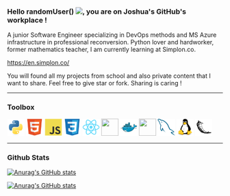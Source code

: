 ### Hello randomUser() <img src="https://raw.githubusercontent.com/MartinHeinz/MartinHeinz/master/wave.gif" width="30px">, you are on Joshua's GitHub's workplace !



A junior Software Engineer specializing in DevOps methods and MS Azure infrastructure in professional reconversion. Python lover and hardworker, former mathematics teacher, I am currently learning at Simplon.co.

https://en.simplon.co/

You will found all my projects from school and also private content that I want to share. Feel free to give star or fork. Sharing is caring !


---

### Toolbox

<img src="https://github.com/devicons/devicon/blob/master/icons/python/python-original.svg" width="40" height="40" /> <img src="https://github.com/devicons/devicon/blob/master/icons/html5/html5-original.svg" width="40" height="40" />  <img src="https://github.com/devicons/devicon/blob/master/icons/javascript/javascript-original.svg" width="40" height="40" /> <img src="https://github.com/devicons/devicon/blob/master/icons/css3/css3-original.svg" width="40" height="40" /> <img src="https://github.com/devicons/devicon/blob/master/icons/react/react-original.svg" width="40" height="40" /> <img src="https://github.com/benc-uk/icon-collection/blob/master/logos/azure-offical.svg" width="40" height="40" /> <img src="https://github.com/devicons/devicon/blob/master/icons/docker/docker-original.svg" width="40" height="40" /> <img src="https://github.com/benc-uk/icon-collection/blob/master/logos/ansible.svg" width="40" height="40" /> <img src="https://github.com/devicons/devicon/blob/master/icons/mysql/mysql-original.svg" width="40" height="40" /> <img src="https://github.com/devicons/devicon/blob/master/icons/linux/linux-original.svg" width="40" height="40" /> <img src="https://github.com/devicons/devicon/blob/master/icons/flask/flask-original.svg" width="40" height="40" />

---

### Github Stats

[![Anurag's GitHub stats](https://github-readme-stats.vercel.app/api/top-langs/?username=jozuah&theme=radical)](https://github.com/anuraghazra/github-readme-stats)

[![Anurag's GitHub stats](https://github-readme-stats.vercel.app/api?username=jozuah&theme=radical)](https://github.com/anuraghazra/github-readme-stats)


<!--
**jozuah/jozuah** is a ✨ _special_ ✨ repository because its `README.md` (this file) appears on your GitHub profile.
Here are some ideas to get you started:

- 🔭 I’m currently working on ...
- 🌱 I’m currently learning ...
- 👯 I’m looking to collaborate on ...
- 🤔 I’m looking for help with ...
- 💬 Ask me about ...
- 📫 How to reach me: ...
- 😄 Pronouns: ...
- ⚡ Fun fact: ...
-->
